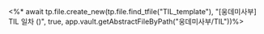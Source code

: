 <%* await tp.file.create_new(tp.file.find_tfile("TIL_template"), "[웅데미사부] TIL 일차 ()", true, app.vault.getAbstractFileByPath("웅데미사부/TIL"))%>
